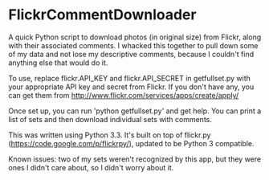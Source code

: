 FlickrCommentDownloader
=======================

A quick Python script to download photos (in original size) from Flickr, along with their associated comments.  I whacked this together to pull down some of my data and not lose my descriptive comments, because I couldn't find anything else that would do it.

To use, replace flickr.API_KEY and flickr.API_SECRET in getfullset.py with your appropriate API key and secret from Flickr.  If you don't have any, you can get them from http://www.flickr.com/services/apps/create/apply/

Once set up, you can run 'python getfullset.py' and get help.  You can print a list of sets and then download individual sets with comments.

This was written using Python 3.3.  It's built on top of flickr.py (https://code.google.com/p/flickrpy/), updated to be Python 3 compatible.

Known issues:  two of my sets weren't recognized by this app, but they were ones I didn't care about, so I didn't worry about it.
